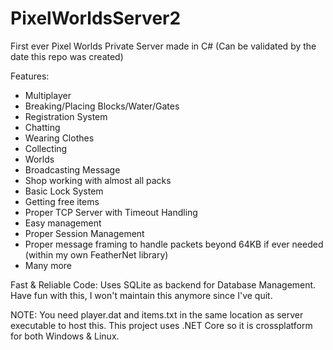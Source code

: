 # PixelWorldsServer2
First ever Pixel Worlds Private Server made in C# (Can be validated by the date this repo was created)

Features:

- Multiplayer
- Breaking/Placing Blocks/Water/Gates
- Registration System
- Chatting
- Wearing Clothes
- Collecting
- Worlds
- Broadcasting Message
- Shop working with almost all packs
- Basic Lock System
- Getting free items
- Proper TCP Server with Timeout Handling
- Easy management
- Proper Session Management
- Proper message framing to handle packets beyond 64KB if ever needed (within my own FeatherNet library)
- Many more

Fast & Reliable Code: Uses SQLite as backend for Database Management.
Have fun with this, I won't maintain this anymore since I've quit.

NOTE: You need player.dat and items.txt in the same location as server executable to host this.
This project uses .NET Core so it is crossplatform for both Windows & Linux.

